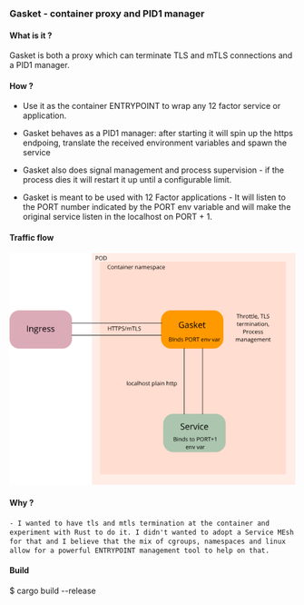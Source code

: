 ### Gasket - container proxy and PID1 manager

#### What is it ?

Gasket is both a proxy which can terminate TLS and mTLS connections and a PID1 manager.

#### How ?

- Use it as the container ENTRYPOINT to wrap any 12 factor service or application.

- Gasket behaves as a PID1 manager: after starting it will spin up the https endpoing, translate the received environment variables and spawn the service

- Gasket also does signal management and process supervision - if the process dies it will restart it up until a configurable limit.

- Gasket is meant to be used with 12 Factor applications - It will listen to the PORT number indicated by the PORT env variable and will make the original service listen in the localhost on PORT + 1. 

#### Traffic flow

![diagram](gasket.png)

#### Why ?

    - I wanted to have tls and mtls termination at the container and experiment with Rust to do it. I didn't wanted to adopt a Service MEsh for that and I believe that the mix of cgroups, namespaces and linux allow for a powerful ENTRYPOINT management tool to help on that.

#### Build
$ cargo build --release
